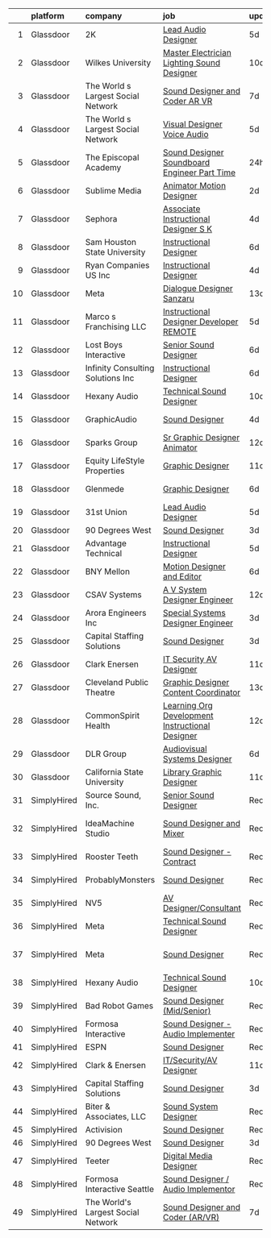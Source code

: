 

|    | platform    | company                            | job                                                                                                                                                                                                                                                                                                                                                                                                                                                                                                                                                                                                                                                                                                                                                                                                                                                                                                                                                         | update_time   | location                    |
|---:|:------------|:-----------------------------------|:------------------------------------------------------------------------------------------------------------------------------------------------------------------------------------------------------------------------------------------------------------------------------------------------------------------------------------------------------------------------------------------------------------------------------------------------------------------------------------------------------------------------------------------------------------------------------------------------------------------------------------------------------------------------------------------------------------------------------------------------------------------------------------------------------------------------------------------------------------------------------------------------------------------------------------------------------------|:--------------|:----------------------------|
|  1 | Glassdoor   | 2K                                 | [Lead Audio Designer](https://www.glassdoor.com/partner/jobListing.htm?pos=110&ao=1136043&s=58&guid=0000018335b4bf5a8eb6394da4c57784&src=GD_JOB_AD&t=SR&vt=w&ea=1&cs=1_27e98ffa&cb=1663053381800&jobListingId=1008124176706&jrtk=3-0-1gcqr9fs2klt5801-1gcqr9fskia2j800-7e78213c8eb53484-)                                                                                                                                                                                                                                                                                                                                                                                                                                                                                                                                                                                                                                                                   | 5d            | San Mateo, CA               |
|  2 | Glassdoor   | Wilkes University                  | [Master Electrician Lighting   Sound Designer](https://www.glassdoor.com/partner/jobListing.htm?pos=125&ao=1136043&s=58&guid=0000018335b4bf5a8eb6394da4c57784&src=GD_JOB_AD&t=SR&vt=w&ea=1&cs=1_b5569c59&cb=1663053381801&jobListingId=1008114879459&jrtk=3-0-1gcqr9fs2klt5801-1gcqr9fskia2j800-891038bc6dab5eea-)                                                                                                                                                                                                                                                                                                                                                                                                                                                                                                                                                                                                                                          | 10d           | Wilkes-Barre, PA            |
|  3 | Glassdoor   | The World s Largest Social Network | [Sound Designer and Coder  AR VR ](https://www.glassdoor.com/partner/jobListing.htm?pos=106&ao=1110586&s=58&guid=0000018335b4bf5a8eb6394da4c57784&src=GD_JOB_AD&t=SR&vt=w&ea=1&cs=1_aaa96629&cb=1663053381799&jobListingId=1008119621876&cpc=723ADC3DFE402989&jrtk=3-0-1gcqr9fs2klt5801-1gcqr9fskia2j800-df2800d098c62329--6NYlbfkN0DSgjPPcnEdvoK3uuxfISLALE6pB1FR7YSHOr_tSg5_QGIhoz_2VqUepdcKLBLI_zSAkyoPLr8SW3qj676EQlXt7Ai3r7F6jONfntOCxFIGf2Yfv06E94neyDw3J1ys4A5IgIkfiB-swwbLbj-MClaUsrhxyvv4sIQtPUiYLb1Kpr88suSOOhSF_hlcyUd-0RTmoiopzSEWXfW3c0xG40F4fIABD7GuYUSE-n5Jj6i5uyBtjj8Qv0BbKEku2dtJWqr3b-bBFaCcsGoB7rtAgrbOZU0efYnSx6CsO8RqFQ6kfbeuodXggdUl3J11WtmVax3XicvMa1GNA9h7014SKVmwfbftaN8XMgW2j_DXObW2XyFY4D5qUTtI2dq2AQNPnX6xBrlkI9KsjwwMz4N-gxn5Vc8bnPJb_g1iFRh1wViwzFmya64sSbgs_Fdt-glUfqpRglYJr2Ve413ZpC59I4yoZLg5dWzLOtvDZypB7IJZgDELZri_VLsbseaj8tjIjMIiJTHs39RtT6kAZCqOZ6WZNr7c8yVymtH8ZG0GhEh0QeLa-Kzq8fYkhntkvJ_gzy3LegR4te7H8Moa2MPd9f5N) | 7d            | Philadelphia, PA            |
|  4 | Glassdoor   | The World s Largest Social Network | [Visual Designer  Voice Audio ](https://www.glassdoor.com/partner/jobListing.htm?pos=109&ao=1110586&s=58&guid=0000018335b4bf5a8eb6394da4c57784&src=GD_JOB_AD&t=SR&vt=w&ea=1&cs=1_3b4ccd5d&cb=1663053381800&jobListingId=1008124874979&cpc=C4A69CCDBB3B9599&jrtk=3-0-1gcqr9fs2klt5801-1gcqr9fskia2j800-e131d52455de2782--6NYlbfkN0DSgjPPcnEdvoK3uuxfISLALE6pB1FR7YSHOr_tSg5_QGIhoz_2VqUepdcKLBLI_zRlWJN79SOAyavs9ubgW0PtsiOs_jU9gBdtE_gl4de9rmv1JIj_iM88ZyBBAiBNMOE7aa3xFG1VJ6xof6FiYbAxSRQbLThhJOfjMaZYV8RNJUqf6oIY74Bhq5uD1_8Wp1TqJwZyBsDNmRUUkBtd9mYanm-aGWO9f14qPEc8W92zVuBspMZ5CIwYQUlkQLnGma-tG3SvGATdpefLTH4b52F8n68lXzzF4EhNEmyf56pt1FBKYF1_2yaV3FRiCd7TRVUQJMSZgwaNlWeO_wff51vxQ9C76tvUT86r5porQ1VaOHY5dG59ZzRoqEzb_JRSIanjO4ahkgz8tuXn07s8J5JzJH1iKGd3ZWExWk206lUSrbyRc-f5jPOyOkMG-iOuah2AB4UCS6OLjdHl0CG3FU0jrXApJ9-B0DrYWKtPLp7M4FAPG5y9y7MZGqQ9pHeS9MDwPTZe_42X4I6HU-tGHqA6KwBMYS4Thfipv_MKpPTRg6XFdB3wPfTshYcCg8Bl2z1MJ9pZYt4KK4M7HGIRRIXt)    | 5d            | San Diego, CA               |
|  5 | Glassdoor   | The Episcopal Academy              | [Sound Designer  Soundboard Engineer  Part Time ](https://www.glassdoor.com/partner/jobListing.htm?pos=117&ao=1136043&s=58&guid=0000018335b4bf5a8eb6394da4c57784&src=GD_JOB_AD&t=SR&vt=w&ea=1&cs=1_2b3b26b8&cb=1663053381800&jobListingId=1008134158666&jrtk=3-0-1gcqr9fs2klt5801-1gcqr9fskia2j800-42249c09ee087c0a-)                                                                                                                                                                                                                                                                                                                                                                                                                                                                                                                                                                                                                                       | 24h           | Newtown Square, PA          |
|  6 | Glassdoor   | Sublime Media                      | [Animator Motion Designer](https://www.glassdoor.com/partner/jobListing.htm?pos=112&ao=1136043&s=58&guid=0000018335b4bf5a8eb6394da4c57784&src=GD_JOB_AD&t=SR&vt=w&ea=1&cs=1_4f79dc0a&cb=1663053381800&jobListingId=1008130980122&jrtk=3-0-1gcqr9fs2klt5801-1gcqr9fskia2j800-eac606f2f5af83ae-)                                                                                                                                                                                                                                                                                                                                                                                                                                                                                                                                                                                                                                                              | 2d            | Remote                      |
|  7 | Glassdoor   | Sephora                            | [Associate Instructional Designer  S K](https://www.glassdoor.com/partner/jobListing.htm?pos=122&ao=1136043&s=58&guid=0000018335b4bf5a8eb6394da4c57784&src=GD_JOB_AD&t=SR&vt=w&cs=1_9c67db18&cb=1663053381801&jobListingId=1008126719435&jrtk=3-0-1gcqr9fs2klt5801-1gcqr9fskia2j800-60d1cc6d4027bf2d-)                                                                                                                                                                                                                                                                                                                                                                                                                                                                                                                                                                                                                                                      | 4d            | San Francisco, CA           |
|  8 | Glassdoor   | Sam Houston State University       | [Instructional Designer](https://www.glassdoor.com/partner/jobListing.htm?pos=129&ao=1136043&s=58&guid=0000018335b4bf5a8eb6394da4c57784&src=GD_JOB_AD&t=SR&vt=w&cs=1_828b87f9&cb=1663053381801&jobListingId=1008121402408&jrtk=3-0-1gcqr9fs2klt5801-1gcqr9fskia2j800-ee095d1b2af28472-)                                                                                                                                                                                                                                                                                                                                                                                                                                                                                                                                                                                                                                                                     | 6d            | Huntsville, TX              |
|  9 | Glassdoor   | Ryan Companies US  Inc             | [Instructional Designer](https://www.glassdoor.com/partner/jobListing.htm?pos=127&ao=1136043&s=58&guid=0000018335b4bf5a8eb6394da4c57784&src=GD_JOB_AD&t=SR&vt=w&cs=1_0d524845&cb=1663053381801&jobListingId=1008126784775&jrtk=3-0-1gcqr9fs2klt5801-1gcqr9fskia2j800-b59d6cb3c11aac7d-)                                                                                                                                                                                                                                                                                                                                                                                                                                                                                                                                                                                                                                                                     | 4d            | Tampa, FL                   |
| 10 | Glassdoor   | Meta                               | [Dialogue Designer   Sanzaru](https://www.glassdoor.com/partner/jobListing.htm?pos=114&ao=1136043&s=58&guid=0000018335b4bf5a8eb6394da4c57784&src=GD_JOB_AD&t=SR&vt=w&cs=1_213fa4bd&cb=1663053381800&jobListingId=1008104539773&jrtk=3-0-1gcqr9fs2klt5801-1gcqr9fskia2j800-d839aa22d2dcaec8-)                                                                                                                                                                                                                                                                                                                                                                                                                                                                                                                                                                                                                                                                | 13d           | Foster City, CA             |
| 11 | Glassdoor   | Marco s Franchising  LLC           | [Instructional Designer   Developer  REMOTE ](https://www.glassdoor.com/partner/jobListing.htm?pos=123&ao=1136043&s=58&guid=0000018335b4bf5a8eb6394da4c57784&src=GD_JOB_AD&t=SR&vt=w&ea=1&cs=1_dca295a9&cb=1663053381801&jobListingId=1008123909899&jrtk=3-0-1gcqr9fs2klt5801-1gcqr9fskia2j800-0a5de8dec64e470a-)                                                                                                                                                                                                                                                                                                                                                                                                                                                                                                                                                                                                                                           | 5d            | Nashville, TN               |
| 12 | Glassdoor   | Lost Boys Interactive              | [Senior Sound Designer](https://www.glassdoor.com/partner/jobListing.htm?pos=113&ao=1136043&s=58&guid=0000018335b4bf5a8eb6394da4c57784&src=GD_JOB_AD&t=SR&vt=w&ea=1&cs=1_57187a07&cb=1663053381800&jobListingId=1008120798292&jrtk=3-0-1gcqr9fs2klt5801-1gcqr9fskia2j800-4efa4d6d9bf3d9de-)                                                                                                                                                                                                                                                                                                                                                                                                                                                                                                                                                                                                                                                                 | 6d            | Remote                      |
| 13 | Glassdoor   | Infinity Consulting Solutions  Inc | [Instructional Designer](https://www.glassdoor.com/partner/jobListing.htm?pos=120&ao=1136043&s=58&guid=0000018335b4bf5a8eb6394da4c57784&src=GD_JOB_AD&t=SR&vt=w&cs=1_cf7b4d4a&cb=1663053381801&jobListingId=1008121239811&jrtk=3-0-1gcqr9fs2klt5801-1gcqr9fskia2j800-60620a5bf894c743-)                                                                                                                                                                                                                                                                                                                                                                                                                                                                                                                                                                                                                                                                     | 6d            | Santa Ana, CA               |
| 14 | Glassdoor   | Hexany Audio                       | [Technical Sound Designer](https://www.glassdoor.com/partner/jobListing.htm?pos=102&ao=1110586&s=58&guid=0000018335b4bf5a8eb6394da4c57784&src=GD_JOB_AD&t=SR&vt=w&ea=1&cs=1_16bf31ed&cb=1663053381799&jobListingId=1008114321181&cpc=D726EEAC21ED87CB&jrtk=3-0-1gcqr9fs2klt5801-1gcqr9fskia2j800-0ac8534fda25569b--6NYlbfkN0CFC62QAxPlQDUanI3CInFwDfLuR7bBing2k-9qaB2Sgc7mfRdyTz-EnIjEcjqKoAh4_ZZLLwyGjkgqwi6svkxAivLIJAIQwILeIjbqoOs_xRSKFIya7sfTf_opYwReedpv9fbyaMfagL_ldIDi899DzamSPVTzKUQ6FBR6yrjTDkrfgnIyK-QPzgec6zIyhBc3lDA4i302IcXISOIc4x6V-JpfnLRqwP8BCeF_X5X17QtEvPfAtO6ewMb0aL0uzjRib_eR11vEem99pqCWbtKE6daXeapvNBKXJxRwdi7eVHQBZxfI-VYdQ9-ltsVOMd1NNZlyTwWM4Fh7p-rkmo4kBlPzftazFMsTlRQoZWwnaWLUZYft09-H3ab9uIsHyYvTDxVvzmDXi2vz3N540L-vIiZjPeOCPpVG-9pu8N2d0JSSWQj5OVFoIE81AbNXJJlriK48Mljw9RjkbWiyRAgZ7oD9iR2r02-8_BRf3u9m2IdyuvUXVP2l0IFIJdom7MQ%3D)                                                                                           | 10d           | Bell Gardens, CA            |
| 15 | Glassdoor   | GraphicAudio                       | [Sound Designer](https://www.glassdoor.com/partner/jobListing.htm?pos=115&ao=1136043&s=58&guid=0000018335b4bf5a8eb6394da4c57784&src=GD_JOB_AD&t=SR&vt=w&ea=1&cs=1_6b367193&cb=1663053381800&jobListingId=1008125971583&jrtk=3-0-1gcqr9fs2klt5801-1gcqr9fskia2j800-aed320a76da8de40-)                                                                                                                                                                                                                                                                                                                                                                                                                                                                                                                                                                                                                                                                        | 4d            | Derwood, MD                 |
| 16 | Glassdoor   | Sparks Group                       | [Sr Graphic Designer Animator](https://www.glassdoor.com/partner/jobListing.htm?pos=111&ao=1110586&s=58&guid=0000018335b4bf5a8eb6394da4c57784&src=GD_JOB_AD&t=SR&vt=w&cs=1_5b656b96&cb=1663053381800&jobListingId=1008108010840&cpc=9908D8D4413DBB8A&jrtk=3-0-1gcqr9fs2klt5801-1gcqr9fskia2j800-118283bac91646c9--6NYlbfkN0CVbIAoVGlVV0muHIzlWY31dYj5hrVkKa7qBWZ-hZn3g-zWnitpxah_RyLopvrEJPJvqSisNGhn3sghWKTW5lGKTWiaoJdlwDOsJ8r9PAwG0p4_FjJyGGAiyq9DRKRU87SUD467g6hUVVuQ8-AU0KyRtmiUlnfSEzYFT2bGnWRA2BsL238OdnBgPoNXs5sEtzV2-CoMt-VIOGItz29nqtYildT9kZOvCKtfExETnMlRcTcMx683ai7es2JttdOSAeVa-tAebxRUqv-bawTWvxE7a54gkWNALBUpRVx7hdgOKJ2K3Xdsnw-iaFRqqKfrxtQgg5OUi2PEqmNZNFZ9tK1OpXHX2-rr0bhOA-oFSm2NLyAXXJ4JWxLdjJbriNcSN-ON7Q0pdUt4rxAhT-QZSYZBTGM7wzNnA9SnjMiIFtGMRTpIsGlLDX0_VcgJIe-UJhTd5BhfrondHCuIRy2hznII3Eldw0Us9k6Yh0R0QPej23oUDGHlQdiC2POflEiU98U%3D)                                                                                            | 12d           | McLean, VA                  |
| 17 | Glassdoor   | Equity LifeStyle Properties        | [Graphic Designer](https://www.glassdoor.com/partner/jobListing.htm?pos=124&ao=1136043&s=58&guid=0000018335b4bf5a8eb6394da4c57784&src=GD_JOB_AD&t=SR&vt=w&cs=1_0eb26eab&cb=1663053381801&jobListingId=1008111691326&jrtk=3-0-1gcqr9fs2klt5801-1gcqr9fskia2j800-e83409d83dd46206-)                                                                                                                                                                                                                                                                                                                                                                                                                                                                                                                                                                                                                                                                           | 11d           | Chicago, IL                 |
| 18 | Glassdoor   | Glenmede                           | [Graphic Designer](https://www.glassdoor.com/partner/jobListing.htm?pos=118&ao=1136043&s=58&guid=0000018335b4bf5a8eb6394da4c57784&src=GD_JOB_AD&t=SR&vt=w&cs=1_bd44fc0d&cb=1663053381800&jobListingId=1008120167021&jrtk=3-0-1gcqr9fs2klt5801-1gcqr9fskia2j800-3e91885d2c2de0de-)                                                                                                                                                                                                                                                                                                                                                                                                                                                                                                                                                                                                                                                                           | 6d            | Philadelphia, PA            |
| 19 | Glassdoor   | 31st Union                         | [Lead Audio Designer](https://www.glassdoor.com/partner/jobListing.htm?pos=116&ao=1136043&s=58&guid=0000018335b4bf5a8eb6394da4c57784&src=GD_JOB_AD&t=SR&vt=w&cs=1_f11f12c3&cb=1663053381800&jobListingId=1008124176707&jrtk=3-0-1gcqr9fs2klt5801-1gcqr9fskia2j800-1eb63b73c13be9d5-)                                                                                                                                                                                                                                                                                                                                                                                                                                                                                                                                                                                                                                                                        | 5d            | San Mateo, CA               |
| 20 | Glassdoor   | 90 Degrees West                    | [Sound Designer](https://www.glassdoor.com/partner/jobListing.htm?pos=104&ao=1110586&s=58&guid=0000018335b4bf5a8eb6394da4c57784&src=GD_JOB_AD&t=SR&vt=w&ea=1&cs=1_2294592c&cb=1663053381799&jobListingId=1008129217065&cpc=FA84DF7EA1EC2398&jrtk=3-0-1gcqr9fs2klt5801-1gcqr9fskia2j800-ab4b984b42557acb--6NYlbfkN0DdLn5tXN_RiyJSiFodarGZFJKa8s6F6AK0THPBWp05MWFlkDe5FfH80RFthirOBdvnGxIGgD2OZpTAG7KAbVEBNezLEazsar8xjlqWzN9jJGLSv9lbunwqwfJ8_STZmDELIwLfBYLjdEWYtzi-gwNrhIz-Gtuz_AFQaq4bMUqsItB6iQm1_ip4KxKzXZRfX66rdJ80uofZgJ1GLiP_6Pgaeq0iAN7HvmwgV1il73EGpnZq2MAeanZ6z25uUNdtqflrjSnZ_uJhtw5ucI6G6pEvk_gKXtpYI2_u3BKNr5R8lJ7WgYd6J7_alpv42lKiz3uCiLwi1epj_U1hAFsbSx00VIeSaCdXuHYaSCfqqV4gMEIEZbL3MTojXyMGIoqCCegQO9ktOKrmdo_p4kpCTDf6kzUI4VVwNMZXV6McOhYxV_IijWly16t3EsvjA2EgSypZyqu3rbKNJwnDPOyQRJgZG6wOjbQNDAzGV7pPNNpztiPozljShc70)                                                                                                                   | 3d            | Remote                      |
| 21 | Glassdoor   | Advantage Technical                | [Instructional Designer](https://www.glassdoor.com/partner/jobListing.htm?pos=108&ao=1110586&s=58&guid=0000018335b4bf5a8eb6394da4c57784&src=GD_JOB_AD&t=SR&vt=w&ea=1&cs=1_7e72906f&cb=1663053381799&jobListingId=1008123549496&cpc=59DEFF8D475298C3&jrtk=3-0-1gcqr9fs2klt5801-1gcqr9fskia2j800-79a2190befb40fcd--6NYlbfkN0CQRQ3eiV4YWjrRS1ho7HVQ9JO8v6Fb3eU0yDOJbdOiEguntuRlpE4-_N6DYLNj-GoNQvdqsFgbJvNe9_xkG5pkKIJCPS76-j_57s6zVdR3O5cws1JqDBbPLWg5Bg8e6qOwD4e-y-dVMmhC5dIr2Uq-uT2VDPXRG_WxEheCyS2TcLZ6HE9ML2fEILsFhrwNWY2wTHEfNRGB-DUSDGrhd8IIsNwMb-fs5nxW6FOfUhcJ-74cfHztZPZOUrVXgKaAZrQ8z_pdQTi61uplyyFHgZgguMdUujLCkScVX8eQzW0wfGrA2-Ut7mJ7OYPor9Rt1wblZeDTIHRkgM0n-4PX84ooVxpIfr8r9k76xnwX7y34dd89ZfhWT3lrEk9cD8HOE0tQFJieLDuSCrZdCRmZBa5SVlonhLgSlnEDckGi6wcfT7XVtMQ9EvcnCfeXNS_TsnJ00oW1z8_-iytMbFnmWQm_EbD0NQN7E0Ssub3DSna7PU3Day-h7unUm65VwRzJSAhITlqA4WjOOl8fmpMjDblHy0J9B9fs3rFKduNIDAKC-JY7WUMI9Jmywxz_SaOIA_xlVIzFF_GVXA%3D%3D)               | 5d            | Santa Ana, CA               |
| 22 | Glassdoor   | BNY Mellon                         | [Motion Designer and Editor](https://www.glassdoor.com/partner/jobListing.htm?pos=119&ao=1136043&s=58&guid=0000018335b4bf5a8eb6394da4c57784&src=GD_JOB_AD&t=SR&vt=w&cs=1_936da425&cb=1663053381801&jobListingId=1008121553539&jrtk=3-0-1gcqr9fs2klt5801-1gcqr9fskia2j800-843eceb987bbdaee-)                                                                                                                                                                                                                                                                                                                                                                                                                                                                                                                                                                                                                                                                 | 6d            | New York, NY                |
| 23 | Glassdoor   | CSAV Systems                       | [A V System Designer   Engineer](https://www.glassdoor.com/partner/jobListing.htm?pos=101&ao=1110586&s=58&guid=0000018335b4bf5a8eb6394da4c57784&src=GD_JOB_AD&t=SR&vt=w&ea=1&cs=1_ed80cfc4&cb=1663053381799&jobListingId=1008107004784&cpc=D03C1FD02D8B18C2&jrtk=3-0-1gcqr9fs2klt5801-1gcqr9fskia2j800-43f9423fdf69b7e7--6NYlbfkN0Bi-g4OEguhQEx4pjzkmulzkFDPdVMQm6g82nLRMcVRUEL01Dp3X9kPKPF8L0UPZ6TPiF3Okp0KEqF7d5QRB9Yktdi6boa6byGl-L9MLapvU3iPX86IB4iaPTaGCOzpL0U65VpyBjyabU0IXP5dql6y0atp8MqSoaVUFNHZv46Wxfa6Qr8edqQB-U-5T48BdH3dLe_zAPdpPDwTuckIfOCcb_3YFDWvqRSGfzJN2suKb7HrZc5M1CRow8g57QDpVjf9IlmlVrEd5HhP1sod-kbNH1Jh0oQK0pgx5LkhzR7Z4F_nqwl9CHnRnD7dYh_t1fuOXAWgtNxp0_F4MIlVv6FXF_rjYFLswOec0U9nTB1KCtTAtL04IExnQvnav4VNoJyw226I8UaxX1vMddlvuPZI5fJtoCh59-1457oaH3x_WDQttUiz_ZEOhvzIL4WPgrEIeHuzrtrvr5fRKErTM401zZpFLijs94YYUv8JRB638i5n6TLW9EkH4xQNxQdP0TMwqKynwmrDYw4HlPxmDhF4)                                                                   | 12d           | Colts Neck, NJ              |
| 24 | Glassdoor   | Arora Engineers  Inc               | [Special Systems Designer Engineer](https://www.glassdoor.com/partner/jobListing.htm?pos=130&ao=1136043&s=58&guid=0000018335b4bf5a8eb6394da4c57784&src=GD_JOB_AD&t=SR&vt=w&cs=1_ac169fb6&cb=1663053381801&jobListingId=1008128888264&jrtk=3-0-1gcqr9fs2klt5801-1gcqr9fskia2j800-d66c6d5078097ade-)                                                                                                                                                                                                                                                                                                                                                                                                                                                                                                                                                                                                                                                          | 3d            | Philadelphia, PA            |
| 25 | Glassdoor   | Capital Staffing Solutions         | [Sound Designer](https://www.glassdoor.com/partner/jobListing.htm?pos=107&ao=1110586&s=58&guid=0000018335b4bf5a8eb6394da4c57784&src=GD_JOB_AD&t=SR&vt=w&ea=1&cs=1_26d74acb&cb=1663053381799&jobListingId=1008129709119&cpc=2CAED5C921A5F994&jrtk=3-0-1gcqr9fs2klt5801-1gcqr9fskia2j800-09213c6d8b86affe--6NYlbfkN0AHXq2vAVwR3IH7wgnTMdWCa3HguypIXx0DFudX-u0zu6XSU0N9gDGCMsnO9yvyAfN_kLx_H3lDVVid6YQ8s5rRwP1Oj-6I2tZ4J_DhfnI7Sqwo0O2vIntQaS2wOb-iUjXPBHbBvCRckoDoXMJOzdxtq_kWXi-rWMrYVNO55dhacRX_Ur72SdFvrY7JTtq5YoezBY8V10ivRVgWFTGqOpZ4z_3s6C3euxi6CyZrAalvnHXw9qxqzakmY85DEcTSkSTaN80pRsnnZOEz1v9FcAbgkwbdQuUlJNpUdaEcOF36TsdF8dnGRt4WklE5X6YVZ91bDUPUTjyXqRWiB_hcYoqQaMcSl8Gkjbe2IzTCHUyu_cyc6mrihZAfZqwQE5xu8a0T_OPvyRKp5knlHduQ6yLInefdikTG3uCZkpBkt5nTqzeiPNDzyfCJXZbfQ2XDXFdEa341JAiB5luDnkxUB00InkdodgiYgIZeqpbWyVJJnw2FgG7IQCY0i3iFOaKLZdISI2fF5CPYxQ%3D%3D)                                                                                       | 3d            | Remote                      |
| 26 | Glassdoor   | Clark   Enersen                    | [IT Security AV Designer](https://www.glassdoor.com/partner/jobListing.htm?pos=103&ao=1110586&s=58&guid=0000018335b4bf5a8eb6394da4c57784&src=GD_JOB_AD&t=SR&vt=w&ea=1&cs=1_2e8da6cb&cb=1663053381799&jobListingId=1008110591487&cpc=C94B6D3FE0E785CC&jrtk=3-0-1gcqr9fs2klt5801-1gcqr9fskia2j800-998eddd178d01b9d--6NYlbfkN0AnBwt9DQBfF3iu5kunSxTy-P1CLUXG82Y_Hqm7PW6jxOpFl6bpy28AdJqbAl8vct4TfBRoBlc_AnqvUy_NVRvjgZW1frtRjGCPpu46510r48XPviAauAzFRdfBnoJpxLYnyExMM3lCNEHzNDfHkli83S-2a9JPKCdcN5tXun22A2lzN4dfJzN4Q7x_DpByBgAMEIlDKWB8B6JxUsGcymHWj7atk0fmA8MrzpgLeqIwTL7txzpjR3MUyYIWWNlW_um-nk1pgbEP6ayUdvoAuQS34B2b9CnoaKcZkje8dGofYTqbUZmu2Wy3wDommRmvZwFrkh22CnW4Bnq1JnxsS4iZdg_ST1o_fBHMoqZpOKSm_9apjHpXv17qqZq6B9L0vi-PRGGwwwkidslUOaqyUvCCQQryAwfpZNEEMuU76tyMwdTMAVbcaP607jjUie70Ctgh5OXtGIOusyo0Ye7MsYYAEvlROlWC0FOOeHBtMfriCI9oWR5MIVRgMt9jTAJ6KIzivYAeVczIug%3D%3D)                                                                              | 11d           | Kansas City, MO             |
| 27 | Glassdoor   | Cleveland Public Theatre           | [Graphic Designer   Content Coordinator](https://www.glassdoor.com/partner/jobListing.htm?pos=105&ao=1110586&s=58&guid=0000018335b4bf5a8eb6394da4c57784&src=GD_JOB_AD&t=SR&vt=w&ea=1&cs=1_2dea42cd&cb=1663053381799&jobListingId=1008104058550&cpc=A356F292FF34F670&jrtk=3-0-1gcqr9fs2klt5801-1gcqr9fskia2j800-4978f5ca65dfee5d--6NYlbfkN0DZZww-p_mr8GWlqIRBY21Wjl_Fk3kglyx5_HcxykVqwaIFqCAegIZJ6pOXw6lf2v9fBE5sgvc-_t5xuhNGEEQzY1Hif99v1hgDVjDnYUhrHb5j25t2JJOA0FPwoG1tWNWjRtn6AUmuwLmwAbkK3JTxOAOzaEhcv7sCjD3rXKSIJ0e2moRl8no4DHRItvC3YLfovfSYF2i5-XbFp8CPrQOc1GpGq8eL5jbi6Hnvui7xYvMVBoR6oAQf6oSe_gj-C8yF4qy2yYFsQ9HLg3Q_nvwduEl_ICcEBZDWOtBQ0HsyafQbDL7BkI7JLCWH7oP2lzy2OXBAiLGP46UFy5yLE5Iihw2foUgXxHJJeTafn0qy4f7KXEa9phGwKx8C0grMEkCxFxv_6P9sqIbHeWcpMBjpBqYEdBjouOzAMLYmoZhyJu930-5SxyncL0aDmRihSSdIIusI0sAmtN2oLo5OsygvutCZBf-Dps98ysEO6bQdPqerPMGYWq7ryfQNihE4i-pfe4t-U_PG40293seX9pEq)                                                           | 13d           | Cleveland, OH               |
| 28 | Glassdoor   | CommonSpirit Health                | [Learning Org Development Instructional Designer](https://www.glassdoor.com/partner/jobListing.htm?pos=126&ao=1136043&s=58&guid=0000018335b4bf5a8eb6394da4c57784&src=GD_JOB_AD&t=SR&vt=w&cs=1_5edc60d9&cb=1663053381801&jobListingId=1008107497662&jrtk=3-0-1gcqr9fs2klt5801-1gcqr9fskia2j800-9d693c543b0c97f6-)                                                                                                                                                                                                                                                                                                                                                                                                                                                                                                                                                                                                                                            | 12d           | Phoenix, AZ                 |
| 29 | Glassdoor   | DLR Group                          | [Audiovisual Systems Designer](https://www.glassdoor.com/partner/jobListing.htm?pos=128&ao=1136043&s=58&guid=0000018335b4bf5a8eb6394da4c57784&src=GD_JOB_AD&t=SR&vt=w&ea=1&cs=1_73646100&cb=1663053381801&jobListingId=1008121828380&jrtk=3-0-1gcqr9fs2klt5801-1gcqr9fskia2j800-0647fe1bb0f8722c-)                                                                                                                                                                                                                                                                                                                                                                                                                                                                                                                                                                                                                                                          | 6d            | Cleveland, OH               |
| 30 | Glassdoor   | California State University        | [Library Graphic Designer](https://www.glassdoor.com/partner/jobListing.htm?pos=121&ao=1136043&s=58&guid=0000018335b4bf5a8eb6394da4c57784&src=GD_JOB_AD&t=SR&vt=w&cs=1_53df8480&cb=1663053381801&jobListingId=1008111563408&jrtk=3-0-1gcqr9fs2klt5801-1gcqr9fskia2j800-f7df5b8df131e111-)                                                                                                                                                                                                                                                                                                                                                                                                                                                                                                                                                                                                                                                                   | 11d           | Fresno, CA                  |
| 31 | SimplyHired | Source Sound, Inc.                 | [Senior Sound Designer](https://www.simplyhired.com/job/mw3datBFZnSnzm3SFniNFlYC60OHbjYX1kgvM61bk-lO-0QBaaabnQ?q=sound+designer)                                                                                                                                                                                                                                                                                                                                                                                                                                                                                                                                                                                                                                                                                                                                                                                                                            | Recently      | Remote                      |
| 32 | SimplyHired | IdeaMachine Studio                 | [Sound Designer and Mixer](https://www.simplyhired.com/job/3_cnKWbKCzfz8K406esix9aXeGkS2iLw6vp3jwYHfDLUWBO0TV9GDQ?q=sound+designer)                                                                                                                                                                                                                                                                                                                                                                                                                                                                                                                                                                                                                                                                                                                                                                                                                         | Recently      | San Francisco, CA           |
| 33 | SimplyHired | Rooster Teeth                      | [Sound Designer - Contract](https://www.simplyhired.com/job/9KdiR85ZI2gR9N4RdhD9EExQNXWroZraddVjovjDND8QUzOK69wDOQ?q=sound+designer)                                                                                                                                                                                                                                                                                                                                                                                                                                                                                                                                                                                                                                                                                                                                                                                                                        | Recently      | Austin, TX                  |
| 34 | SimplyHired | ProbablyMonsters                   | [Sound Designer](https://www.simplyhired.com/job/xVZJO_x3JeDs2LzkkChu67VPgLeiK5h9tRK2JmP1MyniH3CkM-Yu_A?q=sound+designer)                                                                                                                                                                                                                                                                                                                                                                                                                                                                                                                                                                                                                                                                                                                                                                                                                                   | Recently      | Bellevue, WA                |
| 35 | SimplyHired | NV5                                | [AV Designer/Consultant](https://www.simplyhired.com/job/4NDOFxz6AaFE4t7vXtn8KviBkemSb7tVhSuOUA08TCc4fQsAg3fr5Q?q=sound+designer)                                                                                                                                                                                                                                                                                                                                                                                                                                                                                                                                                                                                                                                                                                                                                                                                                           | Recently      | Arlington, TX               |
| 36 | SimplyHired | Meta                               | [Technical Sound Designer](https://www.simplyhired.com/job/oco7H6Ee0Yxz6K9VIiOUQp7tKcmX8AQ3dqDzLrGeud9lf03NDEY6mg?q=sound+designer)                                                                                                                                                                                                                                                                                                                                                                                                                                                                                                                                                                                                                                                                                                                                                                                                                         | Recently      | Remote                      |
| 37 | SimplyHired | Meta                               | [Sound Designer](https://www.simplyhired.com/job/WOkO3p-i2u1T1y6dUtAOR5iM4l-fI4SKkKQlrDedkNoGcMUgbGBM6g?q=sound+designer)                                                                                                                                                                                                                                                                                                                                                                                                                                                                                                                                                                                                                                                                                                                                                                                                                                   | Recently      | Menlo Park, CA +3 locations |
| 38 | SimplyHired | Hexany Audio                       | [Technical Sound Designer](https://www.simplyhired.com/job/iD9HzTTZ2IYC2pBE2fqT2eCkfmWXGaM5qD7yfsUft_olx4lh9pYVaw?q=sound+designer)                                                                                                                                                                                                                                                                                                                                                                                                                                                                                                                                                                                                                                                                                                                                                                                                                         | 10d           | Bell Gardens, CA            |
| 39 | SimplyHired | Bad Robot Games                    | [Sound Designer (Mid/Senior)](https://www.simplyhired.com/job/5k7lNxd5mPx4SDP11_bQMCoaI3zXskx9LCyK6sAv6bc57TMyAoaPVQ?q=sound+designer)                                                                                                                                                                                                                                                                                                                                                                                                                                                                                                                                                                                                                                                                                                                                                                                                                      | Recently      | Santa Monica, CA            |
| 40 | SimplyHired | Formosa Interactive                | [Sound Designer - Audio Implementer](https://www.simplyhired.com/job/E63_BRjyLumhk01Bv7mOuaoR0vafXGhLD-NTsS2e6CEpoHi4FvqYnw?q=sound+designer)                                                                                                                                                                                                                                                                                                                                                                                                                                                                                                                                                                                                                                                                                                                                                                                                               | Recently      | Burbank, CA                 |
| 41 | SimplyHired | ESPN                               | [Sound Designer](https://www.simplyhired.com/job/-pQTL77CSRSoogkAPIImoniIHQxPXM21wAqOE09JhGOiN3sPS6ZjRg?q=sound+designer)                                                                                                                                                                                                                                                                                                                                                                                                                                                                                                                                                                                                                                                                                                                                                                                                                                   | Recently      | Bristol, CT                 |
| 42 | SimplyHired | Clark & Enersen                    | [IT/Security/AV Designer](https://www.simplyhired.com/job/lnIgKrFfPV1ynsboIwv55UwTD2bMhz_4snjqtIf5M4eG2qVt6aF1CQ?q=sound+designer)                                                                                                                                                                                                                                                                                                                                                                                                                                                                                                                                                                                                                                                                                                                                                                                                                          | 11d           | Kansas City, MO             |
| 43 | SimplyHired | Capital Staffing Solutions         | [Sound Designer](https://www.simplyhired.com/job/b9kyTKXHPuDGwesDk6hrAwH7hd2arSycS3vTfQHlwG-ctnNF1cnbTA?q=sound+designer)                                                                                                                                                                                                                                                                                                                                                                                                                                                                                                                                                                                                                                                                                                                                                                                                                                   | 3d            | Remote                      |
| 44 | SimplyHired | Biter & Associates, LLC            | [Sound System Designer](https://www.simplyhired.com/job/pO5Sa53ShB-3jOChVp2NEPkLlNWMjCTpAprXs-rnPrOGsxdx0nYLpA?q=sound+designer)                                                                                                                                                                                                                                                                                                                                                                                                                                                                                                                                                                                                                                                                                                                                                                                                                            | Recently      | Addison, TX                 |
| 45 | SimplyHired | Activision                         | [Sound Designer](https://www.simplyhired.com/job/i7qlcqa6pP-srEpgyNNEjRvZmW5tDc8R6vUqXUq0hP94Ee2Cl5AgeQ?q=sound+designer)                                                                                                                                                                                                                                                                                                                                                                                                                                                                                                                                                                                                                                                                                                                                                                                                                                   | Recently      | Austin, TX                  |
| 46 | SimplyHired | 90 Degrees West                    | [Sound Designer](https://www.simplyhired.com/job/RslgcboB9n7ZNLHL8X5pPYjEiB_GysXD9qtDEXUL5lSdCCxMcAVObQ?q=sound+designer)                                                                                                                                                                                                                                                                                                                                                                                                                                                                                                                                                                                                                                                                                                                                                                                                                                   | 3d            | Remote                      |
| 47 | SimplyHired | Teeter                             | [Digital Media Designer](https://www.simplyhired.com/job/jFCzDrwAH8eMKhTfDHaqJ5UOnbVAP0OeTC69zWsuiw0vQMQTbaxvvg?q=sound+designer)                                                                                                                                                                                                                                                                                                                                                                                                                                                                                                                                                                                                                                                                                                                                                                                                                           | Recently      | Bonney Lake, WA             |
| 48 | SimplyHired | Formosa Interactive Seattle        | [Sound Designer / Audio Implementor](https://www.simplyhired.com/job/vlF4rzpIgemNyADbSUoWC36FtYYh2ouWspqfTFtuxzveh07-6RCwmg?q=sound+designer)                                                                                                                                                                                                                                                                                                                                                                                                                                                                                                                                                                                                                                                                                                                                                                                                               | Recently      | Seattle, WA                 |
| 49 | SimplyHired | The World's Largest Social Network | [Sound Designer and Coder (AR/VR)](https://www.simplyhired.com/job/4d1AUQNyU1nUAKHnNPf0KIpzkL2HZQph87XLa-lj4Xe_sxV3auacOA?q=sound+designer)                                                                                                                                                                                                                                                                                                                                                                                                                                                                                                                                                                                                                                                                                                                                                                                                                 | 7d            | Los Angeles, CA             |